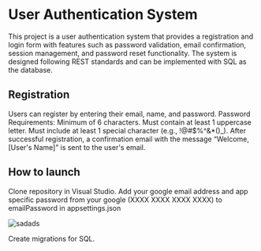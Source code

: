# User Authentication System

This project is a user authentication system that provides a registration and login form with features such as password validation, email confirmation, session management, and password reset functionality. 
The system is designed following REST standards and can be implemented with SQL as the database.

## Registration
Users can register by entering their email, name, and password.
Password Requirements:
Minimum of 6 characters.
Must contain at least 1 uppercase letter.
Must include at least 1 special character (e.g., !@#$%^&*()_).
After successful registration, a confirmation email with the message “Welcome, [User's Name]” is sent to the user's email.

## How to launch

Clone repository in Visual Studio.
Add your google email address and app specific password from your google (XXXX XXXX XXXX XXXX) to emailPassword in appsettings.json

![sadads](https://github.com/user-attachments/assets/ab514f3f-8ca1-421a-9cd1-e8b6c5681197)

Create migrations for SQL.
